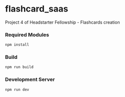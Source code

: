# flashcard_saas

Project 4 of Headstarter Fellowship - Flashcards creation

### Required Modules

```bash
npm install
```

### Build

```bash
npm run build
```

### Development Server

```bash
npm run dev
```
